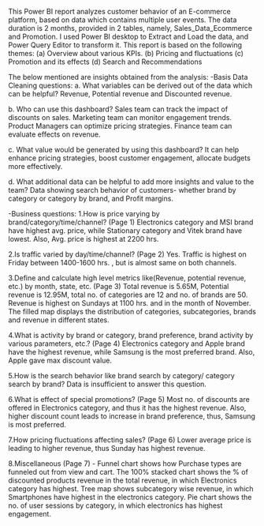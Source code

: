 This Power BI report analyzes customer behavior of an E-commerce platform, based on data which contains multiple user events. The data duration is 2 months, provided in 2 tables, namely, Sales_Data_Ecommerce and Promotion. I used Power BI desktop to Extract and Load the data, and Power Query Editor to transform it. This report is based on the following themes:
(a) Overview about various KPIs.
(b) Pricing and fluctuations
(c) Promotion and its effects
(d) Search and Recommendations

The below mentioned are insights obtained from the analysis:
-Basis Data Cleaning questions:
a. What variables can be derived out of the data which can be helpful?
Revenue, Potential revenue and Discounted revenue.

b. Who can use this dashboard?
Sales team can track the impact of discounts on sales.
Marketing team can monitor engagement trends.
Product Managers can optimize pricing strategies.
Finance team can evaluate effects on revenue.

c. What value would be generated by using this dashboard?
It can help enhance pricing strategies, boost customer engagement, allocate budgets more effectively.

d. What additional data can be helpful to add more insights and value to the team?
Data showing search behavior of customers- whether brand by category or category by brand, and Profit margins.

-Business questions:
1.How is price varying by brand/category/time/channel? (Page 1)
Electronics category and MSI brand have highest avg. price, while Stationary category and Vitek brand have lowest. Also, Avg. price is highest at 2200 hrs.

2.Is traffic varied by day/time/channel? (Page 2)
Yes. Traffic is highest on Friday between 1400-1600 hrs. , but is almost same on both channels.

3.Define and calculate high level metrics like(Revenue, potential revenue, etc.) by month, state, etc. (Page 3)
Total revenue is 5.65M, Potential revenue is 12.95M, total no. of categories are 12 and no. of brands are 50. Revenue is highest on Sundays at 1100 hrs. and in the month of November. The filled map displays the distribution of categories, subcategories, brands and revenue in different states.

4.What is activity by brand or category, brand preference, brand activity by various parameters, etc.? (Page 4)
Electronics category and Apple brand have the highest revenue, while Samsung is the most preferred brand. Also, Apple gave max discount value.

5.How is the search behavior like brand search by category/ category search by brand?
Data is insufficient to answer this question.

6.What is effect of special promotions? (Page 5)
Most no. of discounts are offered in Electronics category, and thus it has the highest revenue. Also, higher discount count leads to increase in brand preference, thus, Samsung is most preferred.

7.How pricing fluctuations affecting sales? (Page 6)
Lower average price is leading to higher revenue, thus Sunday has highest revenue.

8.Miscellaneous (Page 7) - Funnel chart shows how Purchase types are funneled out from view and cart. The 100% stacked chart shows the % of discounted products revenue in the total revenue, in which Electronics category has highest. Tree map shows subcategory wise revenue, in which Smartphones have highest in the electronics category. Pie chart shows the no. of user sessions by category, in which electronics has highest engagement.

<!---
Su-fighter/Su-fighter is a ✨ special ✨ repository because its `README.md` (this file) appears on your GitHub profile.
You can click the Preview link to take a look at your changes.
--->
